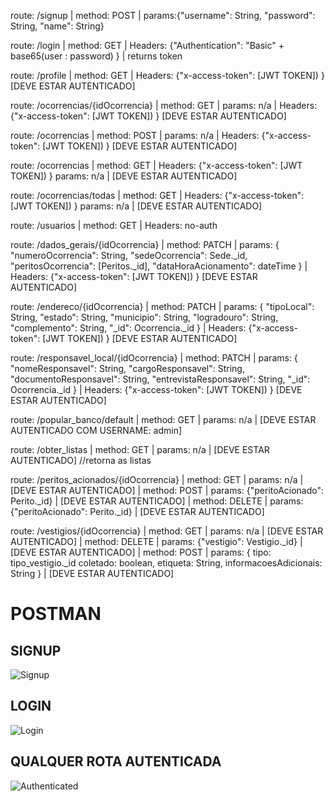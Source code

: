route: /signup | method: POST | params:{"username": String, "password": String, "name": String}

route: /login | method: GET | Headers: {"Authentication": "Basic" + base65(user : password) } | returns token

route: /profile | method: GET | Headers: {"x-access-token": [JWT TOKEN]) } [DEVE ESTAR AUTENTICADO]

route: /ocorrencias/{idOcorrencia} | method: GET | params: n/a | Headers: {"x-access-token": [JWT TOKEN]) } [DEVE ESTAR AUTENTICADO]

route: /ocorrencias | method: POST | params: n/a | Headers: {"x-access-token": [JWT TOKEN]) } [DEVE ESTAR AUTENTICADO]

route: /ocorrencias | method: GET | Headers: {"x-access-token": [JWT TOKEN]) } params: n/a | [DEVE ESTAR AUTENTICADO]

route: /ocorrencias/todas | method: GET | Headers: {"x-access-token": [JWT TOKEN]) } params: n/a | [DEVE ESTAR AUTENTICADO]

route: /usuarios | method: GET | Headers: no-auth

route: /dados_gerais/{idOcorrencia} | method: PATCH | params: 
{
    "numeroOcorrencia": String, 
    "sedeOcorrencia": Sede._id, 
    "peritosOcorrencia": [Peritos._id], 
    "dataHoraAcionamento": dateTime
}
| Headers: {"x-access-token": [JWT TOKEN]) } [DEVE ESTAR AUTENTICADO]

route: /endereco/{idOcorrencia} | method: PATCH | params: 
{
    "tipoLocal": String,
    "estado": String,
    "municipio": String,
    "logradouro": String,
    "complemento": String,
    "_id": Ocorrencia._id
}
| Headers: {"x-access-token": [JWT TOKEN]) } [DEVE ESTAR AUTENTICADO]

route: /responsavel_local/{idOcorrencia} | method: PATCH | params: 
{
    "nomeResponsavel": String,
    "cargoResponsavel": String,
    "documentoResponsavel": String,
    "entrevistaResponsavel": String,
    "_id": Ocorrencia._id
}
| Headers: {"x-access-token": [JWT TOKEN]) } [DEVE ESTAR AUTENTICADO]

route: /popular_banco/default | method: GET | params: n/a | [DEVE ESTAR AUTENTICADO COM USERNAME: admin]

route: /obter_listas | method: GET | params: n/a | [DEVE ESTAR AUTENTICADO] //retorna as listas

route: /peritos_acionados/{idOcorrencia} | method: GET | params: n/a | [DEVE ESTAR AUTENTICADO]
    | method: POST | params: {"peritoAcionado": Perito._id} | [DEVE ESTAR AUTENTICADO]
    | method: DELETE | params: {"peritoAcionado": Perito._id} | [DEVE ESTAR AUTENTICADO]

route: /vestigios/{idOcorrencia} | method: GET | params: n/a | [DEVE ESTAR AUTENTICADO]
    | method: DELETE | params: {"vestigio": Vestigio._id} | [DEVE ESTAR AUTENTICADO]
    | method: POST | params: 
        {
            tipo: tipo_vestigio._id
            coletado: boolean,
            etiqueta: String,
            informacoesAdicionais: String
        }
        | [DEVE ESTAR AUTENTICADO]

# POSTMAN

## SIGNUP

![Signup](http://www.tools.ages.pucrs.br/PoliciaFederal/api/raw/d900c9cfb88bc8f93306168effaa1f5c1a4158ef/docs/signup.gif)


## LOGIN

![Login](http://www.tools.ages.pucrs.br/PoliciaFederal/api/raw/d900c9cfb88bc8f93306168effaa1f5c1a4158ef/docs/login.gif)


## QUALQUER ROTA AUTENTICADA

![Authenticated](http://www.tools.ages.pucrs.br/PoliciaFederal/api/raw/d900c9cfb88bc8f93306168effaa1f5c1a4158ef/docs/autenticated.gif)